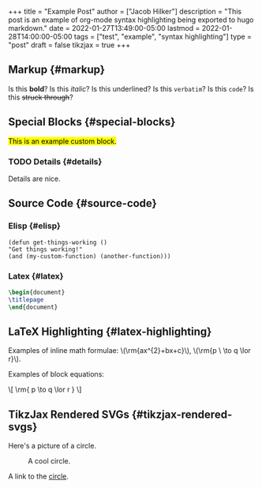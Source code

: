 +++
title = "Example Post"
author = ["Jacob Hilker"]
description = "This post is an example of org-mode syntax highlighting being exported to hugo markdown."
date = 2022-01-27T13:49:00-05:00
lastmod = 2022-01-28T14:00:00-05:00
tags = ["test", "example", "syntax highlighting"]
type = "post"
draft = false
tikzjax = true
+++

## Markup {#markup}

Is this **bold**? Is this _italic_? Is this <span class="underline">underlined</span>? Is this `verbatim`? Is this `code`? Is this ~~struck through~~?


## Special Blocks {#special-blocks}
<mark>This is an example custom block.</mark>


### <span class="org-todo todo TODO">TODO</span> Details {#details}

Details are nice.


## Source Code {#source-code}


### Elisp {#elisp}

```elisp
(defun get-things-working ()
"Get things working!"
(and (my-custom-function) (another-function)))
```


### Latex {#latex}

```latex
\begin{document}
\titlepage
\end{document}
```


## LaTeX Highlighting {#latex-highlighting}

Examples of inline math formulae: \\(\rm{ax^{2}+bx+c}\\), \\(\rm{p \  \to q \lor r}\\).

Examples of block equations:

\\[
\rm{
p \to q \lor r
}
\\]


## TikzJax Rendered SVGs {#tikzjax-rendered-svgs}

Here's a picture of a circle.
<span class="org-target" id="org-target--circle"></span>

<figure>
<script type="text/tikz">
  \begin{tikzpicture}
\draw[red] (0,0) circle (1in);
\end{tikzpicture}
</script>
<figcaption>A cool circle.</figcaption>
</figure>

A link to the [circle](#org-target--circle).